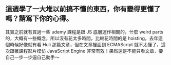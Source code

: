 ## 這週學了一大堆以前搞不懂的東西，你有變得更懂了嗎？請寫下你的心得。
其實之前就有買過一些 udemy 課程是跟 JS 底層運作相關的，什麼 weird parts 的，大概有一些概念，所以沒有花太多時間，比較花時間的是 hoisting，去年這個時候好像就有看 Huli 那篇文章，但在文章裡面到 ECMAScript 就不太懂了，這次跟著課程影片模仿 JavaScript Engine 非常有效！果然還是不能只看文章，要自己一步一步逼自己動手～